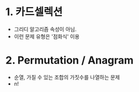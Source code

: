 # 1. 카드셀렉션
- 그리디 알고리즘 속성이 아님.
- 이런 문제 유형은 '점화식' 이용

# 2. Permutation / Anagram
- 순열, 가질 수 있는 조합의 가짓수를 나열하는 문제
- n!